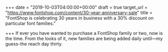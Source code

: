 +++
date = "2019-10-03T04:00:00+00:00"
draft = true
target_url = "https://www.fontshop.com/content/30-year-anniversary-sale"
title = "FontShop is celebrating 30 years in business with a 30% discount on particular font families."

+++
If ever you have wanted to purchase a FontShop family or two, now is the time. From the looks of it, new families are being added daily until—my guess-the reach day thirty.